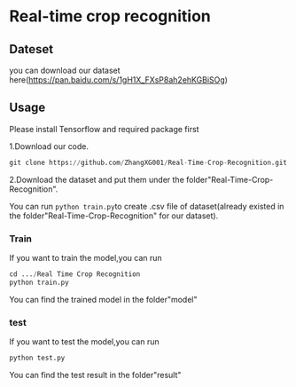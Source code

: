 # Real-time crop recognition

## Dateset

you can download our dataset here(https://pan.baidu.com/s/1gH1X_FXsP8ah2ehKGBiSOg)

## Usage

Please install Tensorflow and required package first

1.Download our code.

```python
git clone https://github.com/ZhangXG001/Real-Time-Crop-Recognition.git
```

2.Download the dataset and put them under the folder"Real-Time-Crop-Recognition".

You can run ``` python train.py ```to create .csv file of dataset(already existed in the folder"Real-Time-Crop-Recognition" for our dataset).


### Train

If you want to train the model,you can run

```python
cd .../Real Time Crop Recognition
python train.py
```
You can find the trained model in the folder"model"

### test

If you want to test the model,you can run

```python
python test.py
```
You can find the test result in the folder"result"

